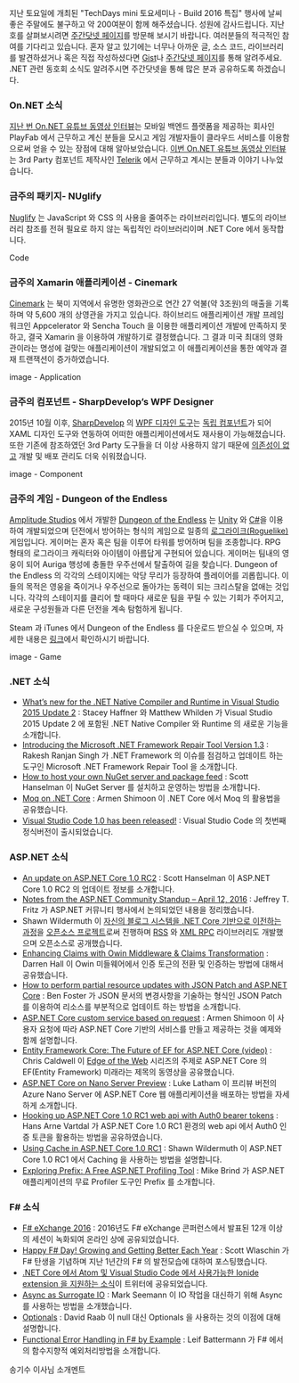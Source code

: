 지난 토요일에 개최된 "TechDays mini 토요세미나 - Build 2016 특집" 행사에 날씨 좋은 주말에도 불구하고 약 200여분이 함께 해주셨습니다. 성원에 감사드립니다. 
지난 호를 살펴보시려면 [주간닷넷 페이지](https://www.facebook.com/jugan.net/)를 방문해 보시기 바랍니다. 여러분들의 적극적인 참여를 기다리고 있습니다. 혼자 알고 있기에는 너무나 아까운 글, 소스 코드, 라이브러리를 발견하셨거나 혹은 직접 작성하셨다면 [Gist](https://gist.github.com/options/e9fc443b8c882157fe4a)나 [주간닷넷 페이지](https://www.facebook.com/jugan.net/)를 통해 알려주세요. .NET 관련 동호회 소식도 알려주시면 주간닷넷을 통해 많은 분과 공유하도록 하겠습니다.

### On.NET 소식
[지난 번 On.NET 유튜브 동영상 인터뷰](https://www.youtube.com/watch?v=hDDd_Pjtbx8)는 모바일 백엔드 플랫폼을 제공하는 회사인 PlayFab 에서 근무하고 계신 분들을 모시고 게임 개발자들이 클라우드 서비스를 이용함으로써 얻을 수 있는 장점에 대해 알아보았습니다. [이번 On.NET 유튜브 동영상 인터뷰](https://www.youtube.com/watch?v=7E7JyvBIGKs)는 3rd Party 컴포넌트 제작사인 [Telerik](http://www.telerik.com/) 에서 근무하고 계시는 분들과 이야기 나누었습니다. 

### 금주의 패키지- NUglify
[Nuglify](https://github.com/xoofx/NUglify) 는 JavaScript 와 CSS 의 사용을 줄여주는 라이브러리입니다. 별도의 라이브러리 참조를 전혀 필요로 하지 않는 독립적인 라이브러리이며 .NET Core 에서 동작합니다.

Code

### 금주의 Xamarin 애플리케이션 - Cinemark
[Cinemark](http://www.cinemark.com/mobile-apps-cinemode) 는 북미 지역에서 유명한 영화관으로 연간 27 억불(약 3조원)의 매출을 기록하며 약 5,600 개의 상영관을 가지고 있습니다. 하이브리드 애플리케이션 개발 프레임워크인 Appcelerator 와 Sencha Touch 을 이용한 애플리케이션 개발에 만족하지 못하고, 결국 Xamarin 을 이용하여 개발하기로 결정했습니다. 그 결과 미국 최대의 영화관이라는 명성에 걸맞는 애플리케이션이 개발되었고 이 애플리케이션을 통한 예약과 결재 트랜잭션이 증가하였습니다. 

image - Application

### 금주의 컴포넌트 - SharpDevelop’s WPF Designer
2015년 10월 이후, [SharpDevelop](http://www.icsharpcode.net/OpenSource/SD/Default.aspx) 의 [WPF 디자인 도구](https://github.com/icsharpcode/WpfDesigner/)는 [독립 컴포넌트](https://www.nuget.org/packages/ICSharpCode.WpfDesigner/)가 되어 XAML 디자인 도구와 연동하여 어떠한 애플리케이션에서도 재사용이 가능해졌습니다. 또한 기존에 참조하였던 3rd Party 도구들을 더 이상 사용하지 않기 때문에 [의존성이 없고](http://community.sharpdevelop.net/blogs/jochenkuehner/archive/2016/04/12/wpf-designer-news.aspx) 개발 및 배포 관리도 더욱 쉬워졌습니다. 

image - Component

### 금주의 게임 - Dungeon of the Endless
 [Amplitude Studios](http://madewith.unity.com/profiles/amplitude-studios) 에서 개발한 [Dungeon of the Endless](http://madewith.unity.com/games/dungeon-endless) 는 [Unity](http://unity3d.com/) 와 [C#](https://channel9.msdn.com/Series/C-Sharp-Fundamentals-Development-for-Absolute-Beginners)을 이용하여 개발되었으며 던전에서 방어하는 형식의 게임으로 일종의 [로그라이크(Roguelike)](https://en.wikipedia.org/wiki/Roguelike) 게임입니다. 게이머는 혼자 혹은 팀을 이루어 타워를 방어하며 팀을 조종합니다. RPG 형태의 로그라이크 캐릭터와 아이템이 아름답게 구현되어 있습니다. 게이머는 팀내의 영웅이 되어 Auriga 행성에 충돌한 우주선에서 탈출하여 길을 찾습니다. Dungeon of the Endless 의 각각의 스테이지에는 악당 무리가 등장하여 플레이어를 괴롭힙니다. 이들의 목적은 영웅을 죽이거나 우주선으로 돌아가는 동력이 되는 크리스탈을 없애는 것입니다. 각각의 스테이지를 클리어 할 때마다 새로운 팀을 꾸릴 수 있는 기회가 주어지고, 새로운 구성원들과 다른 던전을 계속 탐험하게 됩니다.

Steam 과 iTunes 에서 Dungeon of the Endless 를 다운로드 받으실 수 있으며, 자세한 내용은 [링크](http://madewith.unity.com/games/dungeon-endless)에서 확인하시기 바랍니다.

image - Game

### .NET 소식
* [What’s new for the .NET Native Compiler and Runtime in Visual Studio 2015 Update 2](https://blogs.msdn.microsoft.com/dotnet/2016/04/18/whats-new-for-the-net-native-compiler-and-runtime-in-visual-studio-2015-update-2/) : Stacey Haffner 와 Matthew Whilden 가 Visual Studio 2015 Update 2 에 포함된 .NET Native Compiler 와 Runtime 의 새로운 기능을 소개합니다. 
* [Introducing the Microsoft .NET Framework Repair Tool Version 1.3](https://blogs.msdn.microsoft.com/dotnet/2016/04/19/introducing-the-microsoft-net-framework-repair-tool-version-1-3/) : Rakesh Ranjan Singh 가 .NET Framework 의 이슈를 점검하고 업데이트 하는 도구인 Microsoft .NET Framework Repair Tool 을 소개합니다.   
* [How to host your own NuGet server and package feed](http://www.hanselman.com/blog/HowToHostYourOwnNuGetServerAndPackageFeed.aspx) : Scott Hanselman 이 NuGet Server 를 설치하고 운영하는 방법을 소개합니다. 
* [Moq on .NET Core](http://dotnetliberty.com/index.php/2016/02/22/moq-on-net-core/) : Armen Shimoon 이 .NET Core 에서 Moq 의 활용법을 공유했습니다. 
* [Visual Studio Code 1.0 has been released!](http://code.visualstudio.com/blogs/2016/04/14/vscode-1.0) : Visual Studio Code 의 첫번째 정식버전이 출시되었습니다. 

### ASP.NET 소식
* [An update on ASP.NET Core 1.0 RC2](http://www.hanselman.com/blog/AnUpdateOnASPNETCore10RC2.aspx) : Scott Hanselman 이 ASP.NET Core 1.0 RC2 의 업데이트 정보를 소개합니다. 
* [Notes from the ASP.NET Community Standup – April 12, 2016](https://blogs.msdn.microsoft.com/webdev/2016/04/14/notes-from-the-asp-net-community-standup-april-12-2016/) : Jeffrey T. Fritz 가 ASP.NET 커뮤니티 행사에서 논의되었던 내용을 정리했습니다. 
* Shawn Wildermuth 이 [자신의 블로그 시스템을 .NET Core 기반으로 이전하는 과정](http://wildermuth.com/2016/04/14/Welcome-to-the-New-Wildermuth-com)을 [오픈소스 프로젝트](https://github.com/shawnwildermuth/wilderblog)로써 진행하며 [RSS](https://github.com/shawnwildermuth/RssSyndication) 와 [XML RPC](https://github.com/shawnwildermuth/MetaWeblog) 라이브러리도 개발했으며 오픈소스로 공개했습니다. 
* [Enhancing Claims with Owin Middleware & Claims Transformation](http://www.cognim.co.uk/transforming-claims-claimsprincipal/) : Darren Hall 이 Owin 미들웨어에서 인증 토근의 전환 및  인증하는 방법에 대해서 공유했습니다.
* [How to perform partial resource updates with JSON Patch and ASP.NET Core](http://benfoster.io/blog/aspnet-core-json-patch-partial-api-updates) : Ben Foster 가 JSON 문서의 변경사항을 기술하는 형식인 JSON Patch 를 이용하여 리소스를 부분적으로 업데이트 하는 방법을 소개합니다.
* [ASP.NET Core custom service based on request](http://dotnetliberty.com/index.php/2016/04/11/asp-net-core-custom-service-based-on-request/) : Armen Shimoon 이 사용자 요청에 따라 ASP.NET Core 기반의 서비스를 만들고 제공하는 것을 예제와 함께 설명합니다. 
* [Entity Framework Core: The Future of EF for ASP.NET Core (video)](https://channel9.msdn.com/Blogs/DevRadio/DR1644) : Chris Caldwell 이 [Edge of the Web](https://channel9.msdn.com/Blogs/DevRadio?Tag=edge-of-the-web) 시리즈의 주제로 ASP.NET Core 의 EF(Entity Framework) 미래라는 제목의 동영상을 공유했습니다.
* [ASP.NET Core on Nano Server Preview](http://blog.guardrex.com/2016/04/aspnet-core-on-nano-server-preview.html) : Luke Latham 이 프리뷰 버전의 Azure Nano Server 에 ASP.NET Core 웹 애플리케이션을 배포하는 방법을 자세하게 소개합니다. 
* [Hooking up ASP.NET Core 1.0 RC1 web api with Auth0 bearer tokens](http://blog.novanet.no/hooking-up-asp-net-core-1-rc1-web-api-with-auth0-bearer-tokens/) : Hans Arne Vartdal 가 ASP.NET Core 1.0 RC1 환경의 web api 에서 Auth0 인증 토큰을 활용하는 방법을 공유하였습니다.
* [Using Cache in ASP.NET Core 1.0 RC1](http://wildermuth.com/2016/04/14/Using-Cache-in-ASP-NET-Core-1-0-RC1) : Shawn Wildermuth 이 ASP.NET Core 1.0 RC1 에서 Caching 을 사용하는 방법을 설명합니다. 
* [Exploring Prefix: A Free ASP.NET Profiling Tool](http://www.mikesdotnetting.com/article/296/exploring-prefix-a-free-asp-net-profiling-tool) : Mike Brind 가 ASP.NET 애플리케이션의 무료 Profiler 도구인 Prefix 를 소개합니다.

### F# 소식
* [F# eXchange 2016](https://skillsmatter.com/conferences/7145-f-exchange-2016#skillscasts) : 2016년도 F# eXchange 콘퍼런스에서 발표된 12개 이상의 세션이 녹화되여 온라인 상에 공유되었습니다. 
* [Happy F# Day! Growing and Getting Better Each Year](http://fsharpforfunandprofit.com/posts/happy-fsharp-day-2/) : Scott Wlaschin 가 F# 탄생을 기념하며 지난 1년간의 F# 의 발전모습에 대하여 포스팅했습니다.
* [.NET Core 에서 Atom 및 Visual Studio Code 에서 사용가능한 Ionide extension 을 지원하는 소식](https://twitter.com/k_cieslak/status/719923250583769088)이 트위터에 공유되었습니다.
* [Async as Surrogate IO](http://blog.ploeh.dk/2016/04/11/async-as-surrogate-io/) : Mark Seemann 이 IO 작업을 대신하기 위해 Async 를 사용하는 방법을 소개했습니다. 
* [Optionals](http://sidburn.github.io/blog/2016/04/11/optionals) : David Raab 이 null 대신 Optionals 을 사용하는 것의 이점에 대해 설명합니다. 
* [Functional Error Handling in F# by Example](http://blog.leifbattermann.de/2016/04/09/functional-error-handling-in-fsharp-by-example/) : Leif Battermann 가 F# 에서의 함수지향적 예외처리방법을 소개합니다. 

송기수 이사님 소개멘트 